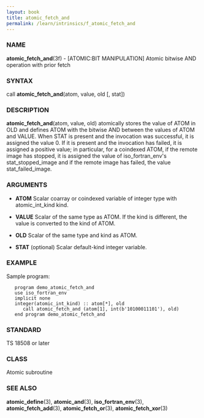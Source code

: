 ```yaml
---
layout: book
title: atomic_fetch_and
permalink: /learn/intrinsics/f_atomic_fetch_and
---
```

### NAME

**atomic\_fetch\_and**(3f) - \[ATOMIC:BIT
MANIPULATION\] Atomic bitwise AND operation with prior fetch

### SYNTAX

call **atomic\_fetch\_and**(atom, value, old \[, stat\])

### DESCRIPTION

**atomic\_fetch\_and**(atom, value, old) atomically stores the value of
ATOM in OLD and defines ATOM with the bitwise AND between the values of
ATOM and VALUE. When STAT is present and the invocation was successful,
it is assigned the value 0. If it is present and the invocation has
failed, it is assigned a positive value; in particular, for a coindexed
ATOM, if the remote image has stopped, it is assigned the value of
iso\_fortran\_env's stat\_stopped\_image and if the remote image has
failed, the value stat\_failed\_image.

### ARGUMENTS

  - **ATOM**
    Scalar coarray or coindexed variable of integer type with
    atomic\_int\_kind kind.

  - **VALUE**
    Scalar of the same type as ATOM. If the kind is different, the value
    is converted to the kind of ATOM.

  - **OLD**
    Scalar of the same type and kind as ATOM.

  - **STAT**
    (optional) Scalar default-kind integer variable.

### EXAMPLE

Sample program:

```
   program demo_atomic_fetch_and
   use iso_fortran_env
   implicit none
   integer(atomic_int_kind) :: atom[*], old
      call atomic_fetch_and (atom[1], int(b'10100011101'), old)
   end program demo_atomic_fetch_and
```

### STANDARD

TS 18508 or later

### CLASS

Atomic subroutine

### SEE ALSO

**atomic\_define**(3), **atomic\_and**(3), **iso\_fortran\_env**(3),
**atomic\_fetch\_add**(3), **atomic\_fetch\_or**(3),
**atomic\_fetch\_xor**(3)
